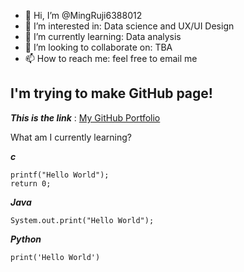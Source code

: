- 👋 Hi, I’m @MingRuji6388012
- 👀 I’m interested in: Data science and UX/UI Design 
- 🌱 I’m currently learning: Data analysis
- 💞️ I’m looking to collaborate on: TBA
- 📫 How to reach me: feel free to email me

<!---
MingRuji6388012/MingRuji6388012 is a ✨ special ✨ repository because its `README.md` (this file) appears on your GitHub profile.
You can click the Preview link to take a look at your changes.
--->
I'm trying to make GitHub page! 
---------------------------------
___This is the link___ 
: [My GitHub Portfolio](https://mingruji6388012.github.io/markdown-portfolio/)



What am I currently learning?

***c***

   
``` 
printf("Hello World");
return 0; 
```


 ***Java***

``` 
System.out.print("Hello World");
```
       
 ***Python***
 
``` 
print('Hello World')
```
